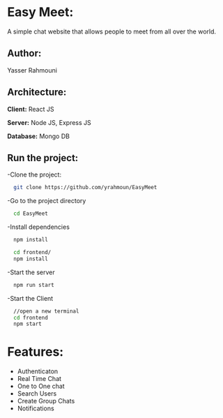 # Easy Meet:

A simple chat website that allows people to meet from all over the world.

## Author: 

Yasser Rahmouni

## Architecture:

**Client:** React JS

**Server:** Node JS, Express JS

**Database:** Mongo DB

## Run the project:

-Clone the project:

```bash
  git clone https://github.com/yrahmoun/EasyMeet
```

-Go to the project directory

```bash
  cd EasyMeet
```

-Install dependencies

```bash
  npm install
```

```bash
  cd frontend/
  npm install
```

-Start the server

```bash
  npm run start
```
-Start the Client

```bash
  //open a new terminal
  cd frontend
  npm start
```

# Features:
- Authenticaton
- Real Time Chat
- One to One chat
- Search Users
- Create Group Chats
- Notifications